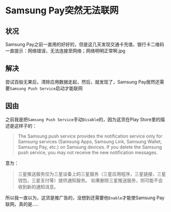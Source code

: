 # Samsung Pay突然无法联网


## 状况
  Samsung Pay之前一直用的好好的，但是这几天发现交通卡充值，银行卡二维码一直提示：网络错误，无法连接至网络；网络明明正常啊.jpg
## 解决
  尝试百般无果后，清除应用数据走起，然后，就发现了，Samsung Pay居然还需要`Samsung Push Service`启动才能联网
## 因由
  之前我是把`Samsung Push Service`手动`Disable`的，因为这货在Play Store里的描述是这样子的：
> The Samsung push service provides the notification service only for Samsung services (Samsung Apps, Samsung Link, Samsung Wallet, Samsung Pay, etc.) on Samsung devices.
If you delete the Samsung push service, you may not receive the new notification messages.

意为： 
> 三星推送服务仅为三星设备上的三星服务（三星应用程序，三星链接，三星钱包，三星支付等）提供通知服务。
>如果删除三星推送服务，则可能不会收到新的通知消息。

所以我一直以为，这货是推广告的，没想到还需要他`Enable`才能使Samsung Pay联网，真的是.....
